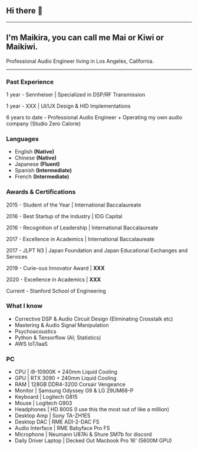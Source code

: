 ## Hi there 👋

---

## I'm Maikira, you can call me Mai or Kiwi or Maikiwi. 
Professional Audio Engineer living in Los Angeles, California. 

--- 

### Past Experience

1 year - Sennheiser | Specialized in DSP/RF Transmission

1 year - XXX | UI/UX Design & HID Implementations

6 years to date - Professional Audio Engineer + Operating my own audio company (Studio Zero Calorie)

### Languages
- English **(Native)**
- Chinese **(Native)**
- Japanese **(Fluent)**
- Spanish **(Intermediate)**
- French **(Intermediate)**

### Awards & Certifications
2015 - Student of the Year | International Baccalaureate 

2016 - Best Startup of the Industry | IDG Capital

2016 - Recognition of Leadership | International Baccalaureate

2017 - Excellence in Academics | International Baccalaureate

2017 - JLPT N3 | Japan Foundation and Japan Educational Exchanges and Services

2019 - Curie-ous Innovator Award | **XXX**

2020 - Excellence in Academics | **XXX**

Current - Stanford School of Engineering

### What I know
- Corrective DSP & Audio Circuit Design (Eliminating Crosstalk etc)
- Mastering & Audio Signal Manipulation
- Psychoacoustics 
- Python & Tensorflow (AI; Statistics)
- AWS IoT/IaaS

### PC
- CPU | i9-10900K + 240mm Liquid Cooling
- GPU | RTX 3090 + 240mm Liquid Cooling
- RAM | 128GB DDR4-3200 Corsair Vengeance
- Monitor | Samsung Odyssey G9 & LG 29UM68-P
- Keyboard | Logitech G815
- Mouse | Logitech G903
- Headphones | HD 800S (I use this the most out of like a million)
- Desktop Amp | Sony TA-ZH1ES 
- Desktop DAC | RME ADI-2-DAC FS
- Audio Interface | RME Babyface Pro FS
- Microphone | Neumann U87Ai & Shure SM7b for discord
- Daily Driver Laptop | Decked Out Macbook Pro 16' (5600M GPU) 
